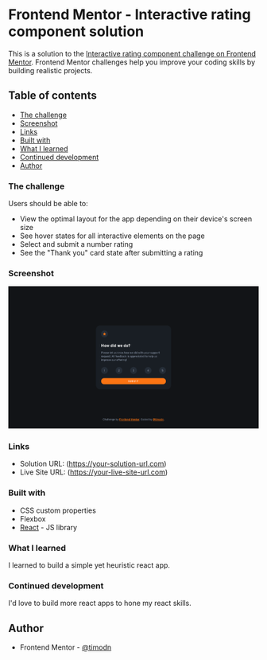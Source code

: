 # Frontend Mentor - Interactive rating component solution

This is a solution to the [Interactive rating component challenge on Frontend Mentor](https://www.frontendmentor.io/challenges/interactive-rating-component-koxpeBUmI). Frontend Mentor challenges help you improve your coding skills by building realistic projects. 

## Table of contents

  - [The challenge](#the-challenge)
  - [Screenshot](#screenshot)
  - [Links](#links)
  - [Built with](#built-with)
  - [What I learned](#what-i-learned)
  - [Continued development](#continued-development)
  - [Author](#author)

### The challenge

Users should be able to:

- View the optimal layout for the app depending on their device's screen size
- See hover states for all interactive elements on the page
- Select and submit a number rating
- See the "Thank you" card state after submitting a rating

### Screenshot

![](./public/images/irc_ss.png)

### Links

- Solution URL: (https://your-solution-url.com)
- Live Site URL: (https://your-live-site-url.com)

### Built with

- CSS custom properties
- Flexbox
- [React](https://reactjs.org/) - JS library

### What I learned

I learned to build a simple yet heuristic react app.

### Continued development

I'd love to build more react apps to hone my react skills.

## Author

- Frontend Mentor - [@timodn](https://www.frontendmentor.io/profile/timodn)